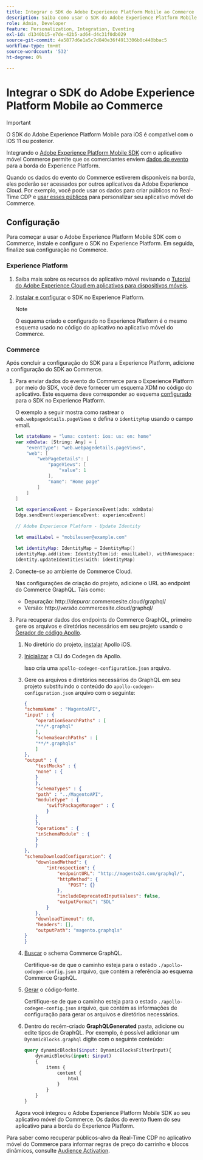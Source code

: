 ```yaml
---
title: Integrar o SDK do Adobe Experience Platform Mobile ao Commerce
description: Saiba como usar o SDK do Adobe Experience Platform Mobile com sua loja headless ou personalizada do Commerce.
role: Admin, Developer
feature: Personalization, Integration, Eventing
exl-id: d1340b15-e7de-42b5-ad64-d4c31f0db029
source-git-commit: 4a5877d6e1a5c7d840e36f4913306b0c440bbac5
workflow-type: tm+mt
source-wordcount: '532'
ht-degree: 0%

---
```


# Integrar o SDK do Adobe Experience Platform Mobile ao Commerce

>[!IMPORTANT]
>
>O SDK do Adobe Experience Platform Mobile para iOS é compatível com o iOS 11 ou posterior.

Integrando o [Adobe Experience Platform Mobile SDK](https://developer.adobe.com/client-sdks/home/) com o aplicativo móvel Commerce permite que os comerciantes enviem  [dados do evento](events.md) para a borda do Experience Platform.

Quando os dados do evento do Commerce estiverem disponíveis na borda, eles poderão ser acessados por outros aplicativos da Adobe Experience Cloud. Por exemplo, você pode usar os dados para criar públicos no Real-Time CDP e [usar esses públicos](https://experienceleague.adobe.com/docs/commerce-admin/customers/audience-activation.html) para personalizar seu aplicativo móvel do Commerce.

## Configuração

Para começar a usar o Adobe Experience Platform Mobile SDK com o Commerce, instale e configure o SDK no Experience Platform. Em seguida, finalize sua configuração no Commerce.

### Experience Platform

1. Saiba mais sobre os recursos do aplicativo móvel revisando o [Tutorial do Adobe Experience Cloud em aplicativos para dispositivos móveis](https://experienceleague.adobe.com/docs/platform-learn/implement-mobile-sdk/overview.html).

1. [Instalar e configurar](https://developer.adobe.com/client-sdks/documentation/getting-started/) o SDK no Experience Platform.

   >[!NOTE]
   >
   >O esquema criado e configurado no Experience Platform é o mesmo esquema usado no código do aplicativo no aplicativo móvel do Commerce.

### Commerce

Após concluir a configuração do SDK para a Experience Platform, adicione a configuração do SDK ao Commerce.

1. Para enviar dados do evento do Commerce para o Experience Platform por meio do SDK, você deve fornecer um esquema XDM no código do aplicativo. Este esquema deve corresponder ao esquema [configurado](https://developer.adobe.com/client-sdks/home/getting-started/set-up-schemas-and-datasets/) para o SDK no Experience Platform.

   O exemplo a seguir mostra como rastrear o `web.webpagedetails.pageViews` e defina o `identityMap` usando o campo email.

   ```swift
   let stateName = "luma: content: ios: us: en: home"
   var xdmData: [String: Any] = [
       "eventType": "web.webpagedetails.pageViews",
       "web": [
           "webPageDetails": [
               "pageViews": [
                   "value": 1
               ],
               "name": "Home page"
           ]
       ]
   ]
   
   let experienceEvent = ExperienceEvent(xdm: xdmData)
   Edge.sendEvent(experienceEvent: experienceEvent)
   
   // Adobe Experience Platform - Update Identity
   
   let emailLabel = "mobileuser@example.com"
   
   let identityMap: IdentityMap = IdentityMap()
   identityMap.add(item: IdentityItem(id: emailLabel), withNamespace: "Email")
   Identity.updateIdentities(with: identityMap)
   ```

1. Conecte-se ao ambiente de Commerce Cloud.

   Nas configurações de criação do projeto, adicione o URL ao endpoint do Commerce GraphQL. Tais como:

   - Depuração: http://_depurar_.commercesite.cloud/graphql/
   - Versão: http://_versão_.commercesite.cloud/graphql/

1. Para recuperar dados dos endpoints do Commerce GraphQL, primeiro gere os arquivos e diretórios necessários em seu projeto usando o [Gerador de código Apollo](https://www.apollographql.com/docs/ios/).

   1. No diretório do projeto, [instalar](https://www.apollographql.com/docs/ios/get-started#1-install-the-apollo-frameworks) Apollo iOS.

   1. [Inicializar](https://www.apollographql.com/docs/ios/code-generation/codegen-cli/#initialize) a CLI do Codegen da Apollo.

      Isso cria uma `apollo-codegen-configuration.json` arquivo.

   1. Gere os arquivos e diretórios necessários do GraphQL em seu projeto substituindo o conteúdo do `apollo-codegen-configuration.json` arquivo com o seguinte:

      ```json
      {
      "schemaName" : "MagentoAPI",
      "input" : {
          "operationSearchPaths" : [
          "**/*.graphql"
          ],
          "schemaSearchPaths" : [
          "**/*.graphqls"
          ]
      },
      "output" : {
          "testMocks" : {
          "none" : {
          }
          },
          "schemaTypes" : {
          "path" : "../MagentoAPI",
          "moduleType" : {
              "swiftPackageManager" : {
              }
          }
          },
          "operations" : {
          "inSchemaModule" : {
          }
          }
      },
      "schemaDownloadConfiguration": {
          "downloadMethod": {
              "introspection": {
                  "endpointURL": "http://magento24.com/graphql/",
                  "httpMethod": {
                      "POST": {}
                  },
                  "includeDeprecatedInputValues": false,
                  "outputFormat": "SDL"
              }
          },
          "downloadTimeout": 60,
          "headers": [],
          "outputPath": "magento.graphqls"
      }
      }
      ```

   1. [Buscar](https://www.apollographql.com/docs/ios/code-generation/codegen-cli/#fetch-schema) o schema Commerce GraphQL.

      Certifique-se de que o caminho esteja para o estado `./apollo-codegen-config.json` arquivo, que contém a referência ao esquema Commerce GraphQL.

   1. [Gerar](https://www.apollographql.com/docs/ios/code-generation/codegen-cli/#generate) o código-fonte.

      Certifique-se de que o caminho esteja para o estado `./apollo-codegen-config.json` arquivo, que contém as informações de configuração para gerar os arquivos e diretórios necessários.

   1. Dentro do recém-criado **GraphQLGenerated** pasta, adicione ou edite tipos de GraphQL. Por exemplo, é possível adicionar um `DynamicBlocks.graphql` digite com o seguinte conteúdo:

      ```graphql
      query dynamicBlocks($input: DynamicBlocksFilterInput){
          dynamicBlocks(input: $input)
          {
              items {
                  content {
                      html
                  }
              }
          }
      }
      ```

   Agora você integrou o Adobe Experience Platform Mobile SDK ao seu aplicativo móvel do Commerce. Os dados do evento fluem do seu aplicativo para a borda do Experience Platform.

Para saber como recuperar públicos-alvo da Real-Time CDP no aplicativo móvel do Commerce para informar regras de preço do carrinho e blocos dinâmicos, consulte [Audience Activation](https://experienceleague.adobe.com/docs/commerce-admin/customers/audience-activation.html).
